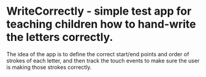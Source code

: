 # WriteCorrectly - simple test app for teaching children how to hand-write the letters correctly. 
The idea of the app is to define the correct start/end points and order of strokes of each letter, and then track the touch events to make sure the user is making those strokes correctly.
